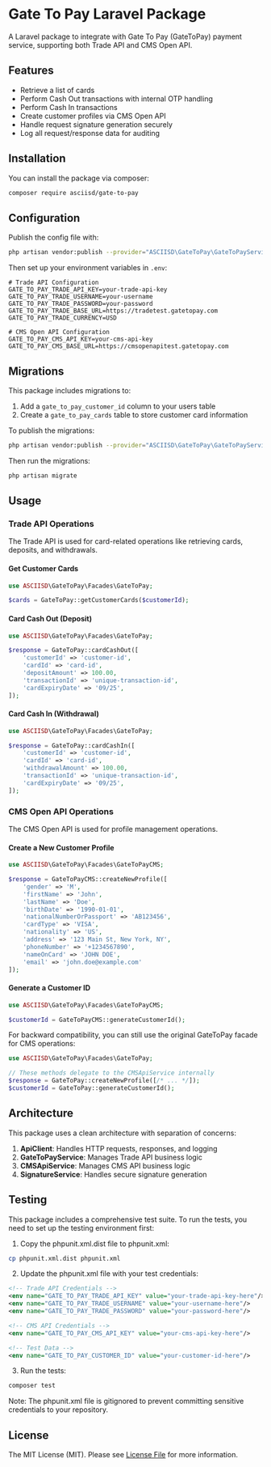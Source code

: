 # Gate To Pay Laravel Package

A Laravel package to integrate with Gate To Pay (GateToPay) payment service, supporting both Trade API and CMS Open API.

## Features

- Retrieve a list of cards
- Perform Cash Out transactions with internal OTP handling
- Perform Cash In transactions
- Create customer profiles via CMS Open API
- Handle request signature generation securely
- Log all request/response data for auditing

## Installation

You can install the package via composer:

```bash
composer require asciisd/gate-to-pay
```

## Configuration

Publish the config file with:

```bash
php artisan vendor:publish --provider="ASCIISD\GateToPay\GateToPayServiceProvider"
```

Then set up your environment variables in `.env`:

```
# Trade API Configuration
GATE_TO_PAY_TRADE_API_KEY=your-trade-api-key
GATE_TO_PAY_TRADE_USERNAME=your-username
GATE_TO_PAY_TRADE_PASSWORD=your-password
GATE_TO_PAY_TRADE_BASE_URL=https://tradetest.gatetopay.com
GATE_TO_PAY_TRADE_CURRENCY=USD

# CMS Open API Configuration
GATE_TO_PAY_CMS_API_KEY=your-cms-api-key
GATE_TO_PAY_CMS_BASE_URL=https://cmsopenapitest.gatetopay.com
```

## Migrations

This package includes migrations to:
1. Add a `gate_to_pay_customer_id` column to your users table
2. Create a `gate_to_pay_cards` table to store customer card information

To publish the migrations:

```bash
php artisan vendor:publish --provider="ASCIISD\GateToPay\GateToPayServiceProvider" --tag="migrations"
```

Then run the migrations:

```bash
php artisan migrate
```

## Usage

### Trade API Operations

The Trade API is used for card-related operations like retrieving cards, deposits, and withdrawals.

#### Get Customer Cards

```php
use ASCIISD\GateToPay\Facades\GateToPay;

$cards = GateToPay::getCustomerCards($customerId);
```

#### Card Cash Out (Deposit)

```php
use ASCIISD\GateToPay\Facades\GateToPay;

$response = GateToPay::cardCashOut([
    'customerId' => 'customer-id',
    'cardId' => 'card-id',
    'depositAmount' => 100.00,
    'transactionId' => 'unique-transaction-id',
    'cardExpiryDate' => '09/25',
]);
```

#### Card Cash In (Withdrawal)

```php
use ASCIISD\GateToPay\Facades\GateToPay;

$response = GateToPay::cardCashIn([
    'customerId' => 'customer-id',
    'cardId' => 'card-id',
    'withdrawalAmount' => 100.00,
    'transactionId' => 'unique-transaction-id',
    'cardExpiryDate' => '09/25',
]);
```

### CMS Open API Operations

The CMS Open API is used for profile management operations.

#### Create a New Customer Profile

```php
use ASCIISD\GateToPay\Facades\GateToPayCMS;

$response = GateToPayCMS::createNewProfile([
    'gender' => 'M',
    'firstName' => 'John',
    'lastName' => 'Doe',
    'birthDate' => '1990-01-01',
    'nationalNumberOrPassport' => 'AB123456',
    'cardType' => 'VISA',
    'nationality' => 'US',
    'address' => '123 Main St, New York, NY',
    'phoneNumber' => '+1234567890',
    'nameOnCard' => 'JOHN DOE',
    'email' => 'john.doe@example.com'
]);
```

#### Generate a Customer ID

```php
use ASCIISD\GateToPay\Facades\GateToPayCMS;

$customerId = GateToPayCMS::generateCustomerId();
```

For backward compatibility, you can still use the original GateToPay facade for CMS operations:

```php
use ASCIISD\GateToPay\Facades\GateToPay;

// These methods delegate to the CMSApiService internally
$response = GateToPay::createNewProfile([/* ... */]);
$customerId = GateToPay::generateCustomerId();
```

## Architecture

This package uses a clean architecture with separation of concerns:

1. **ApiClient**: Handles HTTP requests, responses, and logging
2. **GateToPayService**: Manages Trade API business logic
3. **CMSApiService**: Manages CMS API business logic
4. **SignatureService**: Handles secure signature generation

## Testing

This package includes a comprehensive test suite. To run the tests, you need to set up the testing environment first:

1. Copy the phpunit.xml.dist file to phpunit.xml:

```bash
cp phpunit.xml.dist phpunit.xml
```

2. Update the phpunit.xml file with your test credentials:

```xml
<!-- Trade API Credentials -->
<env name="GATE_TO_PAY_TRADE_API_KEY" value="your-trade-api-key-here"/>
<env name="GATE_TO_PAY_TRADE_USERNAME" value="your-username-here"/>
<env name="GATE_TO_PAY_TRADE_PASSWORD" value="your-password-here"/>

<!-- CMS API Credentials -->
<env name="GATE_TO_PAY_CMS_API_KEY" value="your-cms-api-key-here"/>

<!-- Test Data -->
<env name="GATE_TO_PAY_CUSTOMER_ID" value="your-customer-id-here"/>
```

3. Run the tests:

```bash
composer test
```

Note: The phpunit.xml file is gitignored to prevent committing sensitive credentials to your repository.

## License

The MIT License (MIT). Please see [License File](LICENSE.md) for more information.
